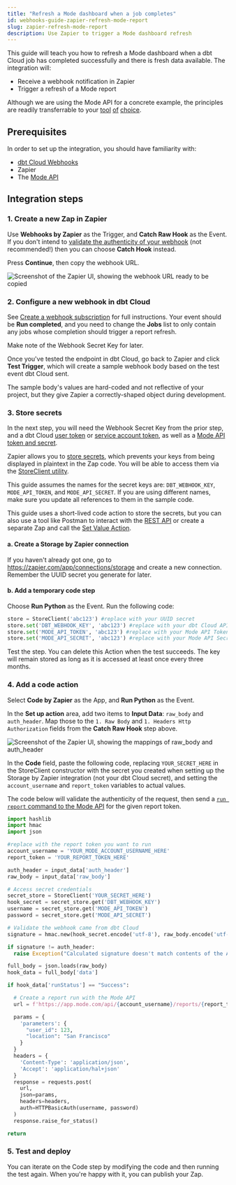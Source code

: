 ```yaml
---
title: "Refresh a Mode dashboard when a job completes"
id: webhooks-guide-zapier-refresh-mode-report
slug: zapier-refresh-mode-report
description: Use Zapier to trigger a Mode dashboard refresh
---
```


This guide will teach you how to refresh a Mode dashboard when a dbt Cloud job has completed successfully and there is fresh data available. The integration will:

 - Receive a webhook notification in Zapier
 - Trigger a refresh of a Mode report

Although we are using the Mode API for a concrete example, the principles are readily transferrable to your [tool](https://learn.hex.tech/docs/develop-logic/hex-api/api-reference#operation/RunProject) [of](https://learn.microsoft.com/en-us/rest/api/power-bi/datasets/refresh-dataset) [choice](https://help.tableau.com/current/api/rest_api/en-us/REST/rest_api_ref.htm#update_workbook_now). 

## Prerequisites

In order to set up the integration, you should have familiarity with:
- [dbt Cloud Webhooks](/docs/deploy/webhooks)
- Zapier
- The [Mode API](https://mode.com/developer/api-reference/introduction/)

## Integration steps

### 1. Create a new Zap in Zapier
Use **Webhooks by Zapier** as the Trigger, and **Catch Raw Hook** as the Event. If you don't intend to [validate the authenticity of your webhook](docs/deploy/webhooks#validate-a-webhook) (not recommended!) then you can choose **Catch Hook** instead. 

Press **Continue**, then copy the webhook URL. 

![Screenshot of the Zapier UI, showing the webhook URL ready to be copied](/img/guides/orchestration/webhooks/zapier-common/catch-raw-hook.png)

### 2. Configure a new webhook in dbt Cloud
See [Create a webhook subscription](/docs/deploy/webhooks#create-a-webhook-subscription) for full instructions. Your event should be **Run completed**, and you need to change the **Jobs** list to only contain any jobs whose completion should trigger a report refresh.

Make note of the Webhook Secret Key for later.

Once you've tested the endpoint in dbt Cloud, go back to Zapier and click **Test Trigger**, which will create a sample webhook body based on the test event dbt Cloud sent.

The sample body's values are hard-coded and not reflective of your project, but they give Zapier a correctly-shaped object during development. 

### 3. Store secrets 
In the next step, you will need the Webhook Secret Key from the prior step, and a dbt Cloud [user token](https://docs.getdbt.com/docs/dbt-cloud-apis/user-tokens) or [service account token](https://docs.getdbt.com/docs/dbt-cloud-apis/service-tokens), as well as a [Mode API token and secret](https://mode.com/developer/api-reference/authentication/). 

Zapier allows you to [store secrets](https://help.zapier.com/hc/en-us/articles/8496293271053-Save-and-retrieve-data-from-Zaps), which prevents your keys from being displayed in plaintext in the Zap code. You will be able to access them via the [StoreClient utility](https://help.zapier.com/hc/en-us/articles/8496293969549-Store-data-from-code-steps-with-StoreClient).


This guide assumes the names for the secret keys are: `DBT_WEBHOOK_KEY`, `MODE_API_TOKEN`, and `MODE_API_SECRET`. If you are using different names, make sure you update all references to them in the sample code.

This guide uses a short-lived code action to store the secrets, but you can also use a tool like Postman to interact with the [REST API](https://store.zapier.com/) or create a separate Zap and call the [Set Value Action](https://help.zapier.com/hc/en-us/articles/8496293271053-Save-and-retrieve-data-from-Zaps#3-set-a-value-in-your-store-0-3).

#### a. Create a Storage by Zapier connection
If you haven't already got one, go to <https://zapier.com/app/connections/storage> and create a new connection. Remember the UUID secret you generate for later. 

#### b. Add a temporary code step
Choose **Run Python** as the Event. Run the following code: 
```python 
store = StoreClient('abc123') #replace with your UUID secret
store.set('DBT_WEBHOOK_KEY', 'abc123') #replace with your dbt Cloud API token
store.set('MODE_API_TOKEN', 'abc123') #replace with your Mode API Token
store.set('MODE_API_SECRET', 'abc123') #replace with your Mode API Secret
```
Test the step. You can delete this Action when the test succeeds. The key will remain stored as long as it is accessed at least once every three months.

### 4. Add a code action
Select **Code by Zapier** as the App, and **Run Python** as the Event. 

In the **Set up action** area, add two items to **Input Data**: `raw_body` and `auth_header`. Map those to the `1. Raw Body` and `1. Headers Http Authorization` fields from the **Catch Raw Hook** step above.

![Screenshot of the Zapier UI, showing the mappings of raw_body and auth_header](/img/guides/orchestration/webhooks/zapier-common/run-python.png)

In the **Code** field, paste the following code, replacing `YOUR_SECRET_HERE` in the StoreClient constructor with the secret you created when setting up the Storage by Zapier integration (not your dbt Cloud secret), and setting the `account_username` and `report_token` variables to actual values.

The code below will validate the authenticity of the request, then send a [`run report` command to the Mode API](https://mode.com/developer/api-reference/analytics/report-runs/#runReport) for the given report token.

```python
import hashlib
import hmac
import json

#replace with the report token you want to run
account_username = 'YOUR_MODE_ACCOUNT_USERNAME_HERE'
report_token = 'YOUR_REPORT_TOKEN_HERE'

auth_header = input_data['auth_header']
raw_body = input_data['raw_body']

# Access secret credentials
secret_store = StoreClient('YOUR_SECRET_HERE')
hook_secret = secret_store.get('DBT_WEBHOOK_KEY')
username = secret_store.get('MODE_API_TOKEN')
password = secret_store.get('MODE_API_SECRET')

# Validate the webhook came from dbt Cloud
signature = hmac.new(hook_secret.encode('utf-8'), raw_body.encode('utf-8'), hashlib.sha256).hexdigest()

if signature != auth_header:
  raise Exception("Calculated signature doesn't match contents of the Authorization header. This webhook may not have been sent from dbt Cloud.")

full_body = json.loads(raw_body)
hook_data = full_body['data'] 

if hook_data['runStatus'] == "Success":

  # Create a report run with the Mode API
  url = f'https://app.mode.com/api/{account_username}/reports/{report_token}/run'

  params = {
    'parameters': {
      "user_id": 123, 
      "location": "San Francisco"
    } 
  }
  headers = {
    'Content-Type': 'application/json',
    'Accept': 'application/hal+json'
  }
  response = requests.post(
    url, 
    json=params, 
    headers=headers, 
    auth=HTTPBasicAuth(username, password)
  )
  response.raise_for_status()

return
```

### 5. Test and deploy
You can iterate on the Code step by modifying the code and then running the test again. When you're happy with it, you can publish your Zap.